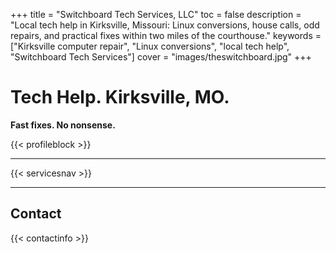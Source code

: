 +++
title = "Switchboard Tech Services, LLC"
toc = false
description = "Local tech help in Kirksville, Missouri: Linux conversions, house calls, odd repairs, and practical fixes within two miles of the courthouse."
keywords = ["Kirksville computer repair", "Linux conversions", "local tech help", "Switchboard Tech Services"]
cover = "images/theswitchboard.jpg"
+++

# Tech Help. Kirksville, MO.

**Fast fixes. No nonsense.**

{{< profileblock >}}


---

{{< servicesnav >}}

---

## Contact
{{< contactinfo >}}

